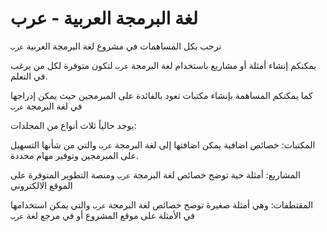 # لغة البرمجة العربية - عرب
نرحب بكل المساهمات في مشروع لغة البرمجة العربية `عرب`

يمكنكم إنشاء أمثلة أو مشاريع باستخدام لغة البرمجة `عرب` لتكون متوفرة لكل من يرغب في التعلم.

كما يمكنكم المساهمة بإنشاء مكتبات تعود بالفائدة على المبرمجين حيث يمكن إدراجها في لغة البرمجة `عرب`

يوجد حالياً ثلاث أنواع من المجلدات:

المكتبات:
خصائص اضافية يمكن اضافتها إلى لغة البرمجة `عرب` والتي من شأنها التسهيل على المبرمجين وتوفير مهام محددة.

المشاريع:
أمثلة حية توضح خصائص لغة البرمجة `عرب` ومنصة التطوير المتوفرة على الموقع الالكتروني

المقتطفات:
وهي أمثلة صغيرة توضح خصائص لغة البرمجة `عرب` والتي يمكن استخدامها في الأمثلة على موقع المشروع أو في مرجع لغة `عرب`



